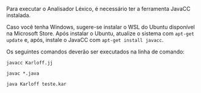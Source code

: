 Para executar o Analisador Léxico, é necessário ter a ferramenta JavaCC instalada. 

Caso você tenha Windows, sugere-se instalar o WSL do Ubuntu disponível na Microsoft Store. Após instalar o Ubuntu, atualize o sistema com `apt-get update` e, após, instale o JavaCC com `apt-get install javacc`.

Os seguintes comandos deverão ser executados na linha de comando:

`javacc Karloff.jj`

`javac *.java`

`java Karloff teste.kar`
